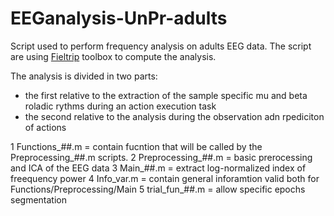# EEGanalysis-UnPr-adults
Script used to perform frequency analysis on adults EEG data.
The script are using [Fieltrip](http://www.fieldtriptoolbox.org/) toolbox to compute the analysis.

The analysis is divided in two parts:
- the first relative to the extraction of the sample specific mu and beta roladic rythms during an action execution task
- the second relative to the analysis during the observation adn rpediciton of actions

1 Functions_##.m     = contain fucntion that will be called by the Preprocessing_##.m scripts.
2 Preprocessing_##.m = basic prerocessing and ICA of the EEG data 
3 Main_##.m          = extract log-normalized index of freequency power
4 Info_var.m         = contain general inforamtion valid both for Functions/Preprocessing/Main
5 trial_fun_##.m     = allow specific epochs segmentation
